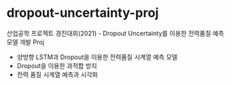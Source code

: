 # dropout-uncertainty-proj
산업공학 프로젝트 경진대회(2021) - Dropout Uncertainty를 이용한 전력품질 예측 모델 개발 Proj
- 양방향 LSTM과 Dropout을 이용한 전력품질 시계열 예측 모델
- Dropout을 이용한 과적합 방지
- 전력 품질 시계열 예측과 시각화
